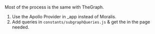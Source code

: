 Most of the process is the same with TheGraph.

1. Use the Apollo Provider in \_app instead of Moralis.
2. Add queries in `constants/subgraphQueries.js` & get the in the page needed.
